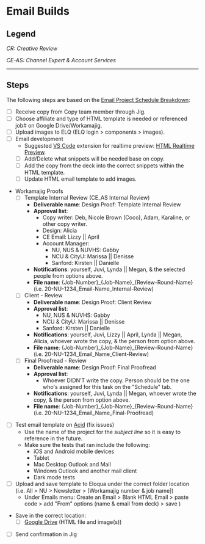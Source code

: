 # Email Builds

## Legend
*CR: Creative Review*

*CE-AS: Channel Expert & Account Services*

---

## Steps
The following steps are based on the [Email Project Schedule Breakdown](https://docs.google.com/spreadsheets/d/1-YDvSdWL7-4Rg9_A_a0Sr51ORVJpds756IwNvv0iFI4/edit#gid=0):
- [ ] Receive copy from Copy team member through Jig.
- [ ] Choose affiliate and type of HTML template is needed or referenced job# on Google Drive/Workamajig.
- [ ] Upload images to ELQ (ELQ login > components > images).
- [ ] Email development
	- Suggested [VS Code](https://code.visualstudio.com/) extension for realtime preview: [HTML Realtime Preview](https://marketplace.visualstudio.com/items?itemName=ty4z2008.html-preview#review-details).
	- [ ] Add/Delete what snippets will be needed base on copy.
	- [ ] Add the copy from the deck into the correct snippets within the HTML template.
	- [ ] Update HTML email template to add images.
- Workamajig Proofs
	- [ ] Template Internal Review (CE_AS Internal Review)
		- **Deliverable name**: Design Proof: Template Internal Review
		- **Approval list**:
			- Copy writer: Deb, Nicole Brown (Coco), Adam, Karaline, or other copy writer.
			- Design: Alicia
			- CE Email: Lizzy || April
			- Account Manager:
				- NU, NUS & NUVHS: Gabby
				- NCU & CityU: Marissa || Denisse
				- Sanford: Kirsten || Danielle
		- **Notifications**: yourself, Juvi, Lynda || Megan, & the selected people from options above.
		- **File name**: {Job-Number}\_{Job-Name}\_{Review-Round-Name} (i.e. 20-NU-1234_Email-Name_Internal-Review)
	- [ ] Client - Review
		- **Deliverable name**: Design Proof: Client Review
		- **Approval list**:
			- NU, NUS & NUVHS: Gabby
			- NCU & CityU: Marissa || Denisse
			- Sanford: Kirsten || Danielle
		- **Notifications**: yourself, Juvi, Lizzy || April, Lynda || Megan, Alicia, whoever wrote the copy, & the person from option above.
		- **File name**: {Job-Number}\_{Job-Name}\_{Review-Round-Name} (i.e. 20-NU-1234_Email_Name_Client-Review)
	- [ ] Final Proofread - Review
		- **Deliverable name**: Design Proof: Final Proofread
		- **Approval list**:
			- Whoever DIDN’T write the copy. Person should be the one who's assigned for this task on the "Schedule" tab.
		- **Notifications**: yourself, Juvi, Lynda || Megan, whoever wrote the copy, & the person from option above.
		- **File name**: {Job-Number}\_{Job-Name}\_{Review-Round-Name} (i.e. 20-NU-1234_Email_Name_Final-Proofread)
- [ ] Test email template on [Acid](https://www.emailonacid.com/) (fix issues)
	- Use the name of the project for the *subject line* so it is easy to reference in the future.
	- Make sure the tests that ran include the following:
		- iOS and Android mobile devices
		- Tablet
		- Mac Desktop Outlook and Mail
		- Windows Outlook and another mail client
		- Dark mode tests
- [ ] Upload and save template to Eloqua under the correct folder location (i.e. All > NU > Newsletter > [Workamajig number & job name])
	- Under Emails menu: Create an Email > Blank HTML Email > paste code > add "From" options (name & email from deck) > save )
- Save in the correct location:
	- [ ] [Google Drive](https://drive.google.com/drive/folders/1QmKy2TpwRX23dFknkixXDEHUb_eAkcdY?usp=sharing) (HTML file and image(s))
- [ ] Send confirmation in Jig
